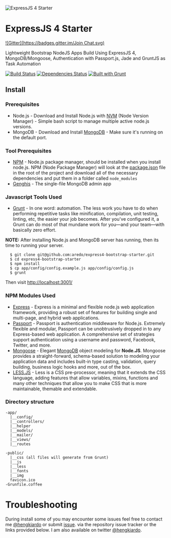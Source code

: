 ![ExpressJS 4 Starter](https://github.com/aredo/express4-bootstrap-starter/raw/master/public/apple-touch-icon-144-precomposed.png)

ExpressJS 4 Starter
==========================
[![Gitter](https://badges.gitter.im/Join Chat.svg)](https://gitter.im/aredo/express4-bootstrap-starter?utm_source=badge&utm_medium=badge&utm_campaign=pr-badge&utm_content=badge)


Lightweight Bootstrap NodeJS Apps Build Using ExpressJS 4, MongoDB/Mongoose, Authentication with Passport.js, Jade and GruntJS as Task Automation

[![Build Status](https://travis-ci.org/binoy14/express4-bootstrap-starter.svg?branch=master)](https://travis-ci.org/aredo/express4-bootstrap-starter)
[![Dependencies Status](https://david-dm.org/aredo/express4-bootstrap-starter.png)](https://david-dm.org/aredo/express4-bootstrap-starter)
[![Built with Grunt](https://cdn.gruntjs.com/builtwith.png)](http://gruntjs.com/)

## Install

### Prerequisites
- Node.js - Download and Install Node.js with [NVM](https://github.com/creationix/nvm) (Node Version Manager) - Simple bash script to manage multiple active node.js versions.
- MongoDB - Download and Install [MongoDB](http://www.mongodb.org/) - Make sure it's running on the default port.

### Tool Prerequisites

- [NPM](https://npmjs.org) - Node.js package manager, should be installed when you install node.js. NPM (Node Package Manager) will look at the [package.json](https://github.com/jpotts18/mean-stack-relational/blob/master/package.json) file in the root of the project and download all of the necessary dependencies and put them in a folder called ```node_modules```
- [Genghis](http://genghisapp.com/) - The single-file MongoDB admin app

### Javascript Tools Used
- [Grunt](http://gruntjs.com/) - In one word: automation. The less work you have to do when performing repetitive tasks like minification, compilation, unit testing, linting, etc, the easier your job becomes. After you've configured it, a Grunt can do most of that mundane work for you—and your team—with basically zero effort.


**NOTE:**
After installing  Node.js and MongoDB server has running, then its time to running your server.

```
  $ git clone git@github.com:aredo/express4-bootstrap-starter.git
  $ cd express4-bootstrap-starter
  $ npm install
  $ cp app/config/config.example.js app/config/config.js
  $ grunt
```

Then visit [http://localhost:3001/](http://localhost:3001/)


### NPM Modules Used
- [Express](http://expressjs.com/) - Express is a minimal and flexible node.js web application framework, providing a robust set of features for building single and multi-page, and hybrid web applications.
- [Passport](http://passportjs.org/) - Passport is authentication middleware for Node.js. Extremely flexible and modular, Passport can be unobtrusively dropped in to any Express-based web application. A comprehensive set of strategies support authentication using a username and password, Facebook, Twitter, and more.
- [Mongoose](mongoosejs.com/docs/api.html) - Elegant [MongoDB](http://www.mongodb.org/) object modeling for **Node.JS**. Mongoose provides a straight-forward, schema-based solution to modeling your application data and includes built-in type casting, validation, query building, business logic hooks and more, out of the box.
- [LESS.JS](http://lesscss.org/) - Less is a CSS pre-processor, meaning that it extends the CSS language, adding features that allow variables, mixins, functions and many other techniques that allow you to make CSS that is more maintainable, themable and extendable.


### Directory structure

```
-app/
  |__config/
  |__controllers/
  |__helper
  |__models/
  |__mailer/
  |__views/
  |__routes

-public/
  |__css (all files will generate from Grunt)
  |__js
  |__less
  |__fonts
  |__img
  favicon.ico
-Grunfile.coffee
```


# Troubleshooting

During install some of you may encounter some issues feel free to contact me [@hengkiardo](http://twitter.com/hengkiardo) or submit [issue](https://github.com/aredo/express4-bootstrap-starter/issues). via the repository issue tracker or the links provided below. I am also available on twitter [@hengkiardo](http://twitter.com/hengkiardo).
